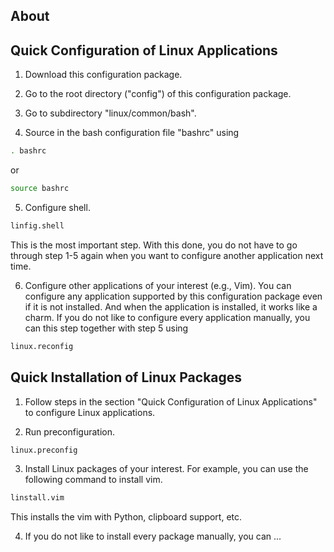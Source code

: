 ## About

## Quick Configuration of Linux Applications

1. Download this configuration package.

2. Go to the root directory ("config") of this configuration package.

3. Go to subdirectory "linux/common/bash".

4. Source in the bash configuration file "bashrc" 
using 
```bash
. bashrc 
```
or 
```bash
source bashrc
```
5. Configure shell. 
```bash
linfig.shell
```
This is the most important step. 
With this done,
you do not have to go through step 1-5 again 
when you want to configure another application next time.

6. Configure other applications of your interest 
(e.g., Vim).
You can configure any application supported by this configuration package
even if it is not installed.
And when the application is installed,
it works like a charm.
If you do not like to configure every application manually,
you can this step together with step 5 using
```bash
linux.reconfig
```
## Quick Installation of Linux Packages

1. Follow steps in the section "Quick Configuration of Linux Applications" 
to configure Linux applications.

2. Run preconfiguration.
```bash
linux.preconfig
```
3. Install Linux packages of your interest.
For example, 
you can use the following command to install vim.
```bash
linstall.vim
```
This installs the vim with Python, clipboard support, etc.

4. If you do not like to install every package manually,
you can ...